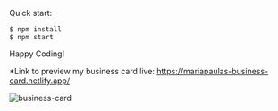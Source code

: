 Quick start:

```
$ npm install
$ npm start
````
Happy Coding!

*Link to preview my business card live: https://mariapaulas-business-card.netlify.app/

![business-card](https://user-images.githubusercontent.com/104603278/233742394-1c034ec4-d257-4a23-9e0f-9e42dd05707c.gif)

